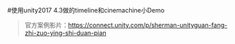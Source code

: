 #使用unity2017 4.3做的timeline和cinemachine小Demo
>官方案例影片：<https://connect.unity.com/p/sherman-unityguan-fang-zhi-zuo-ying-shi-duan-pian>
